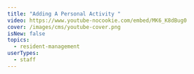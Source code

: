 ```yaml
---
title: "Adding A Personal Activity "
video: https://www.youtube-nocookie.com/embed/MK6_K8dBug0
cover: /images/cms/youtube-cover.png
isNew: false
topics:
  - resident-management
userTypes:
  - staff
---
```

